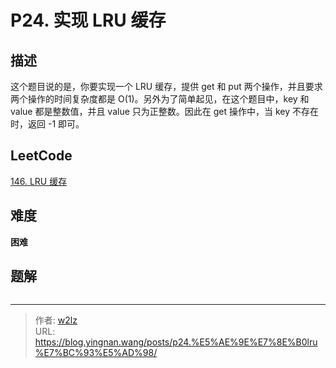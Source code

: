 # P24. 实现 LRU 缓存


<!--more-->

## 描述

这个题目说的是，你要实现一个 LRU 缓存，提供 get 和 put 两个操作，并且要求两个操作的时间复杂度都是 O(1)。另外为了简单起见，在这个题目中，key 和 value 都是整数值，并且 value 只为正整数。因此在 get 操作中，当 key 不存在时，返回 -1 即可。

## LeetCode

[146. LRU 缓存](https://leetcode.cn/problems/lru-cache/description/)

## 难度

**困难**

## 题解

```java

```


---

> 作者: [w2lz](https://github.com/w2lz)  
> URL: https://blog.yingnan.wang/posts/p24.%E5%AE%9E%E7%8E%B0lru%E7%BC%93%E5%AD%98/  

